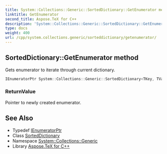 ```yaml
---
title: System::Collections::Generic::SortedDictionary::GetEnumerator method
linktitle: GetEnumerator
second_title: Aspose.TeX for C++
description: 'System::Collections::Generic::SortedDictionary::GetEnumerator method. Gets enumerator to iterate through current dictionary in C++.'
type: docs
weight: 400
url: /cpp/system.collections.generic/sorteddictionary/getenumerator/
---
```

## SortedDictionary::GetEnumerator method


Gets enumerator to iterate through current dictionary.

```cpp
IEnumeratorPtr System::Collections::Generic::SortedDictionary<TKey, TValue>::GetEnumerator() override
```


### ReturnValue

Pointer to newly created enumerator.

## See Also

* Typedef [IEnumeratorPtr](../ienumeratorptr/)
* Class [SortedDictionary](../)
* Namespace [System::Collections::Generic](../../)
* Library [Aspose.TeX for C++](../../../)
